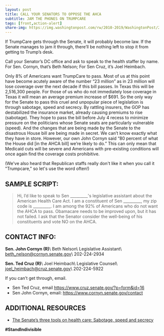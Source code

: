 ```yaml
---
layout: post
title: CALL YOUR SENATORS TO OPPOSE THE AHCA
subtitle: JAM THE PHONES ON TRUMPCARE
tags: [front,action-alert]
share-img: https://img.washingtonpost.com/rw/2010-2019/WashingtonPost/2017/06/10/Editorial-Opinion/Images/314215669_0-2214.jpg
---
```

If TrumpCare gets through the Senate, it will probably become law. If the Senate manages to jam it through, there’ll be nothing left to stop it from getting to Trump’s desk.

Call your Senator’s DC office and ask to speak to the health staffer by name. For Sen. Cornyn, that’s Beth Nelson; For Sen Cruz, it’s Joel Heimbach.

Only 8% of Americans want TrumpCare to pass. Most of us at this point have become acutely aware of the number “23 million” as in 23 million will lose coverage over the next decade if this bill passes. In Texas this will be 2,516,300 people. For those of us who do not immediately lose coverage in Texas it will mean an average premium increase of $691. So the only way for the Senate to pass this cruel and unpopular piece of legislation is through sabotage, speed and secrecy. By rattling insurers, the GOP has destabilized the insurance market, already causing premiums to rise (sabotage). They hope to pass the bill before July 4 recess to minimize pressure on the politicians whose Senate seats are particularly vulnerable (speed). And the changes that are being made by the Senate to the disastrous House bill are being made in secret. We can’t know exactly what they have in store. However, our own John Cornyn said “80 percent of what the House did [in the AHCA bill] we’re likely to do.” This can only mean that Medicaid cuts will be severe and Americans with pre-existing conditions will once again find the coverage costs prohibitive.

(We've also heard that Republican staffs really don't like it when you call it "Trumpcare," so let's use the word often!)


## SAMPLE SCRIPT:

> Hi, I’d like to speak to Sen &#95;&#95;&#95;&#95;&#95;&#95;&#95;&#95;&#95;'s legislative assistant about the American Health Care Act. I am a constituent of Sen &#95;&#95;&#95;&#95;&#95;&#95;&#95;&#95;&#95;, my zip code is &#95;&#95;&#95;&#95;&#95;&#95;&#95;&#95;&#95;. I am among the 92% of Americans who do not want the AHCA to pass. Obamacare needs to be improved upon, but it has not failed. I ask that the Senator consider the well-being of his constituents and vote NO on the AHCA.

## CONTACT INFO:

**Sen. John Cornyn (R)**\\
Beth Nelson\\
Legislative Assistant\\
beth_nelson@cornyn.senate.gov\\
202-224-2934

**Sen. Ted Cruz (R)**\\
Joel Heimbach\\
Legislative Counsel\\
joel_heimbach@cruz.senate.gov\\
202-224-5922

If you can’t get through, email.

* Sen Ted Cruz, email https://www.cruz.senate.gov/?p=form&id=16
* Sen John Cornyn, email: https://www.cornyn.senate.gov/contact

## ADDITIONAL RESOURCES

* [The Senate’s three tools on health care: Sabotage, speed and secrecy](https://www.washingtonpost.com/opinions/the-senates-three-tools-on-health-care-sabotage-speed-and-secrecy/2017/06/10/11bad38e-4d5a-11e7-9669-250d0b15f83b_story.html)

**#StandIndivisible**
